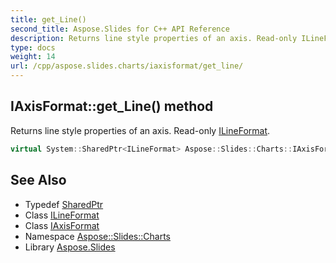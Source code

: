 ```yaml
---
title: get_Line()
second_title: Aspose.Slides for C++ API Reference
description: Returns line style properties of an axis. Read-only ILineFormat.
type: docs
weight: 14
url: /cpp/aspose.slides.charts/iaxisformat/get_line/
---
```

## IAxisFormat::get_Line() method


Returns line style properties of an axis. Read-only [ILineFormat](../../../aspose.slides/ilineformat/).

```cpp
virtual System::SharedPtr<ILineFormat> Aspose::Slides::Charts::IAxisFormat::get_Line()=0
```

## See Also

* Typedef [SharedPtr](../../system/sharedptr/)
* Class [ILineFormat](../../aspose.slides/ilineformat/)
* Class [IAxisFormat](./)
* Namespace [Aspose::Slides::Charts](../)
* Library [Aspose.Slides](../../)